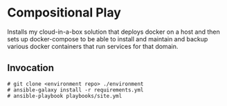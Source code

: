 # Compositional Play

Installs my cloud-in-a-box solution that deploys docker on a host and then sets up docker-compose to be able to install and maintain and backup various docker containers that run services for that domain.

## Invocation

```shell
# git clone <environment repo> ./environment
# ansible-galaxy install -r requirements.yml
# ansible-playbook playbooks/site.yml
```
